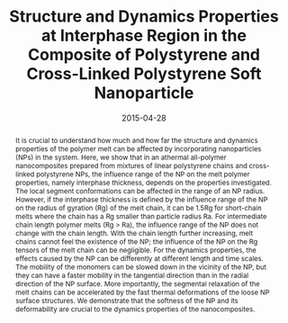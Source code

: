 ---
title: "Structure and Dynamics Properties at Interphase Region in the  Composite of Polystyrene and Cross-Linked Polystyrene Soft Nanoparticle"
authors:
- Tao Chen
- Hu-Jun Qian
- 朱有亮
- Zhong-Yuan Lu
date: "2015-04-28"
doi: "10.1021/ma502383n"
publish_types: ["期刊文章"]
publication: "Macromolecules"
publication_short: "Macromolecules"
abstract: "It is crucial to understand how much and how far the structure  and dynamics properties of the polymer melt can be affected by  incorporating nanoparticles (NPs) in the system. Here, we show that in  an athermal all-polymer nanocomposites prepared from mixtures of linear  polystyrene chains and cross-linked polystyrene NPs, the influence range  of the NP on the melt polymer properties, namely interphase thickness,  depends on the properties investigated. The local segment conformations  can be affected in the range of an NP radius. However, if the interphase  thickness is defined by the influence range of the NP on the radius of  gyration (Rg) of the melt chain, it can be 1.5Rg for short-chain melts  where the chain has a Rg smaller than particle radius Ra. For  intermediate chain length polymer melts (Rg > Ra), the influence  range of the NP does not change with the chain length. With the chain  length further increasing, melt chains cannot feel the existence of the  NP; the influence of the NP on the Rg tensors of the melt chain can be  negligible. For the dynamics properties, the effects caused by the NP  can be differently at different length and time scales. The mobility of  the monomers can be slowed down in the vicinity of the NP, but they can  have a faster mobility in the tangential direction than in the radial  direction of the NP surface. More importantly, the segmental relaxation  of the melt chains can be accelerated by the fast thermal deformations  of the loose NP surface structures. We demonstrate that the softness of  the NP and its deformability are crucial to the dynamics properties of  the nanocomposites."
url_pdf: "https://doi.org/10.1021/ma502383n"
---